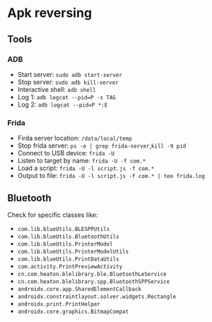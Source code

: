 # Apk reversing

## Tools

### ADB
- Start server: `sudo adb start-server`
- Stop server: `sudo adb kill-server`
- Interactive shell: `adb shell`
- Log 1: `adb logcat --pid=P -s TAG`
- Log 2: `adb logcat --pid=P *:E`

### Frida
- Firda server location: `/data/local/temp`
- Stop frida server: `ps -e | grep frida-server`,`kill -9 pid`
- Connect to USB device: `frida -U`
- Listen to target by name: `frida -U -f com.*`
- Load a script: `frida -U -l script.js -f com.*`
- Output to file: `frida -U -l script.js -f com.* | tee frida.log`

## Bluetooth
Check for specific classes like:
- `com.lib.blueUtils.BLESPPUtils`
- `com.lib.blueUtils.BluetoothUtils`
- `com.lib.blueUtils.PrinterModel`
- `com.lib.blueUtils.PrinterModelUtils`
- `com.lib.blueUtils.PrintDataUtils`
- `com.activity.PrintPreviewActivity`
- `cn.com.heaton.blelibrary.ble.BluetoothLeService`
- `cn.com.heaton.blelibrary.spp.BluetoothSPPService`
- `androidx.core.app.SharedElementCallback`
- `androidx.constraintlayout.solver.widgets.Rectangle`
- `androidx.print.PrintHelper`
- `androidx.core.graphics.BitmapCompat`